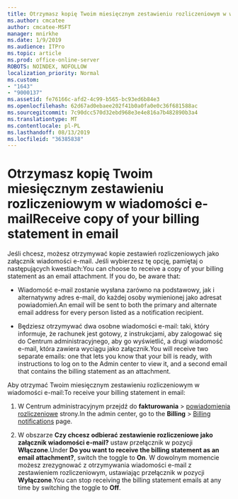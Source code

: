 ```yaml
---
title: Otrzymasz kopię Twoim miesięcznym zestawieniu rozliczeniowym w wiadomości e-mail
ms.author: cmcatee
author: cmcatee-MSFT
manager: mnirkhe
ms.date: 1/9/2019
ms.audience: ITPro
ms.topic: article
ms.prod: office-online-server
ROBOTS: NOINDEX, NOFOLLOW
localization_priority: Normal
ms.custom:
- "1643"
- "9000137"
ms.assetid: fe76166c-afd2-4c99-b565-bc93ed6b84e3
ms.openlocfilehash: 62d67ad0ebaee202f41b0a0fa0e0c36f681588ac
ms.sourcegitcommit: 7c90dcc570d32ebd968e3e4e816a7b482890b3a4
ms.translationtype: MT
ms.contentlocale: pl-PL
ms.lasthandoff: 08/13/2019
ms.locfileid: "36385838"
---
```

# <a name="receive-copy-of-your-billing-statement-in-email"></a><span data-ttu-id="70767-102">Otrzymasz kopię Twoim miesięcznym zestawieniu rozliczeniowym w wiadomości e-mail</span><span class="sxs-lookup"><span data-stu-id="70767-102">Receive copy of your billing statement in email</span></span>

<span data-ttu-id="70767-p101">Jeśli chcesz, możesz otrzymywać kopie zestawień rozliczeniowych jako załącznik wiadomości e-mail. Jeśli wybierzesz tę opcję, pamiętaj o następujących kwestiach:</span><span class="sxs-lookup"><span data-stu-id="70767-p101">You can choose to receive a copy of your billing statement as an email attachment. If you do, be aware that:</span></span>
  
- <span data-ttu-id="70767-105">Wiadomość e-mail zostanie wysłana zarówno na podstawowy, jak i alternatywny adres e-mail, do każdej osoby wymienionej jako adresat powiadomień.</span><span class="sxs-lookup"><span data-stu-id="70767-105">An email will be sent to both the primary and alternate email address for every person listed as a notification recipient.</span></span>

- <span data-ttu-id="70767-106">Będziesz otrzymywać dwa osobne wiadomości e-mail: taki, który informuje, że rachunek jest gotowy, z instrukcjami, aby zalogować się do Centrum administracyjnego, aby go wyświetlić, a drugi wiadomość e-mail, która zawiera wyciągu jako załącznik.</span><span class="sxs-lookup"><span data-stu-id="70767-106">You will receive two separate emails: one that lets you know that your bill is ready, with instructions to log on to the Admin center to view it, and a second email that contains the billing statement as an attachment.</span></span>

<span data-ttu-id="70767-107">Aby otrzymać Twoim miesięcznym zestawieniu rozliczeniowym w wiadomości e-mail:</span><span class="sxs-lookup"><span data-stu-id="70767-107">To receive your billing statement in email:</span></span>
  
1. <span data-ttu-id="70767-108">W Centrum administracyjnym przejdź do **fakturowania** \> [powiadomienia rozliczeniowe](https://go.microsoft.com/fwlink/p/?linkid=853212) strony.</span><span class="sxs-lookup"><span data-stu-id="70767-108">In the admin center, go to the **Billing** \> [Billing notifications](https://go.microsoft.com/fwlink/p/?linkid=853212) page.</span></span>

2. <span data-ttu-id="70767-109">W obszarze **Czy chcesz odbierać zestawienie rozliczeniowe jako załącznik wiadomości e-mail?** ustaw przełącznik w pozycji **Włączone**.</span><span class="sxs-lookup"><span data-stu-id="70767-109">Under **Do you want to receive the billing statement as an email attachment?**, switch the toggle to **On**.</span></span> <span data-ttu-id="70767-110">W dowolnym momencie możesz zrezygnować z otrzymywania wiadomości e-mail z zestawieniem rozliczeniowym, ustawiając przełącznik w pozycji **Wyłączone**.</span><span class="sxs-lookup"><span data-stu-id="70767-110">You can stop receiving the billing statement emails at any time by switching the toggle to **Off**.</span></span>